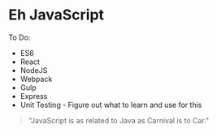 # Eh JavaScript



To Do:
  - ES6
  - React 
  - NodeJS
  - Webpack
  - Gulp
  - Express
  - Unit Testing - Figure out what to learn and use for this

> "JavaScript is as related to Java as Carnival is to Car." 




